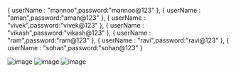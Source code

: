 
 { userName : "mannoo",password:"mannoo@123" },
 { userName : "aman",password:"aman@123" },
 { userName : "vivek",password:"vivek@123" },
 { userName : "vikash",password:"vikash@123" },
 { userName : "ram",password:"ram@123" },
 { userName : "ravi",password:"ravi@123" },
 { userName : "sohan",password:"sohan@123" }
 
 ![image](https://user-images.githubusercontent.com/40164473/115149700-f0bc5880-a082-11eb-9ceb-165c6b08a4a2.png)
![image](https://user-images.githubusercontent.com/40164473/115149728-0a5da000-a083-11eb-93ee-6e92e83f2dd4.png)
![image](https://user-images.githubusercontent.com/40164473/115149761-2d884f80-a083-11eb-903e-a6cb6039ff73.png)
